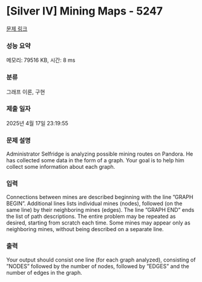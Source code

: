 # [Silver IV] Mining Maps - 5247 

[문제 링크](https://www.acmicpc.net/problem/5247) 

### 성능 요약

메모리: 79516 KB, 시간: 8 ms

### 분류

그래프 이론, 구현

### 제출 일자

2025년 4월 17일 23:19:55

### 문제 설명

<p>Administrator Selfridge is analyzing possible mining routes on Pandora. He has collected some data in the form of a graph. Your goal is to help him collect some information about each graph.</p>

### 입력 

 <p>Connections between mines are described beginning with the line ”GRAPH BEGIN”. Additional lines lists individual mines (nodes), followed (on the same line) by their neighboring mines (edges). The line ”GRAPH END” ends the list of path descriptions. The entire problem may be repeated as desired, starting from scratch each time. Some mines may appear only as neighboring mines, without being described on a separate line.</p>

### 출력 

 <p>Your output should consist one line (for each graph analyzed), consisting of ”NODES” followed by the number of nodes, followed by ”EDGES” and the number of edges in the graph.</p>

